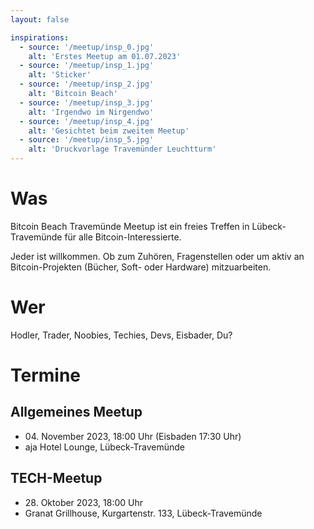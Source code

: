 ```yaml
---
layout: false

inspirations:
  - source: '/meetup/insp_0.jpg'
    alt: 'Erstes Meetup am 01.07.2023'
  - source: '/meetup/insp_1.jpg'
    alt: 'Sticker'
  - source: '/meetup/insp_2.jpg'
    alt: 'Bitcoin Beach'
  - source: '/meetup/insp_3.jpg'
    alt: 'Irgendwo im Nirgendwo'
  - source: '/meetup/insp_4.jpg'
    alt: 'Gesichtet beim zweitem Meetup'
  - source: '/meetup/insp_5.jpg'
    alt: 'Druckvorlage Travemünder Leuchtturm'
---
```


# Was

Bitcoin Beach Travemünde Meetup ist ein freies Treffen in Lübeck-Travemünde für alle Bitcoin-Interessierte. 

Jeder ist willkommen. Ob zum Zuhören, Fragenstellen oder um aktiv an Bitcoin-Projekten (Bücher, Soft- oder Hardware) mitzuarbeiten. 

# Wer

Hodler, Trader, Noobies, Techies, Devs, Eisbader, Du?

# Termine

## Allgemeines Meetup

- 04\. November 2023, 18:00 Uhr (Eisbaden 17:30 Uhr)
- aja Hotel Lounge, Lübeck-Travemünde

## TECH-Meetup

- 28\. Oktober 2023, 18:00 Uhr
- Granat Grillhouse, Kurgartenstr. 133, Lübeck-Travemünde
